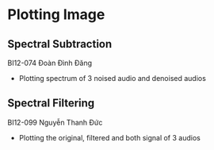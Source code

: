 # Plotting Image

## Spectral Subtraction
BI12-074 Đoàn Đình Đăng
- Plotting spectrum of 3 noised audio and denoised audios

## Spectral Filtering
BI12-099 Nguyễn Thanh Đức
- Plotting the original, filtered and both signal of 3 audios

